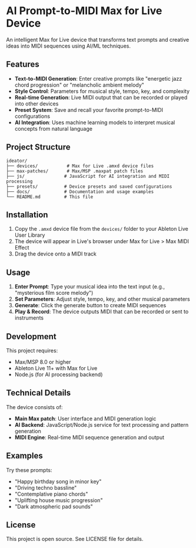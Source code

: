 # AI Prompt-to-MIDI Max for Live Device

An intelligent Max for Live device that transforms text prompts and creative ideas into MIDI sequences using AI/ML techniques.

## Features

- **Text-to-MIDI Generation**: Enter creative prompts like "energetic jazz chord progression" or "melancholic ambient melody"
- **Style Control**: Parameters for musical style, tempo, key, and complexity
- **Real-time Generation**: Live MIDI output that can be recorded or played into other devices
- **Preset System**: Save and recall your favorite prompt-to-MIDI configurations
- **AI Integration**: Uses machine learning models to interpret musical concepts from natural language

## Project Structure

```
ideator/
├── devices/           # Max for Live .amxd device files
├── max-patches/       # Max/MSP .maxpat patch files
├── js/               # JavaScript for AI integration and MIDI processing
├── presets/          # Device presets and saved configurations
├── docs/             # Documentation and usage examples
└── README.md         # This file
```

## Installation

1. Copy the `.amxd` device file from the `devices/` folder to your Ableton Live User Library
2. The device will appear in Live's browser under Max for Live > Max MIDI Effect
3. Drag the device onto a MIDI track

## Usage

1. **Enter Prompt**: Type your musical idea into the text input (e.g., "mysterious film score melody")
2. **Set Parameters**: Adjust style, tempo, key, and other musical parameters
3. **Generate**: Click the generate button to create MIDI sequences
4. **Play & Record**: The device outputs MIDI that can be recorded or sent to instruments

## Development

This project requires:
- Max/MSP 8.0 or higher
- Ableton Live 11+ with Max for Live
- Node.js (for AI processing backend)

## Technical Details

The device consists of:
- **Main Max patch**: User interface and MIDI generation logic
- **AI Backend**: JavaScript/Node.js service for text processing and pattern generation
- **MIDI Engine**: Real-time MIDI sequence generation and output

## Examples

Try these prompts:
- "Happy birthday song in minor key"
- "Driving techno bassline"
- "Contemplative piano chords"
- "Uplifting house music progression"
- "Dark atmospheric pad sounds"

## License

This project is open source. See LICENSE file for details.
